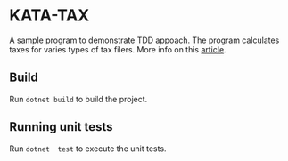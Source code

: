# KATA-TAX

A sample program to demonstrate TDD appoach. The program calculates taxes for varies types of tax filers. More info on this [article](https://en.wikipedia.org/wiki/Rate_schedule_%28federal_income_tax%29).

## Build

Run `dotnet build` to build the project. 

## Running unit tests

Run `dotnet  test` to execute the unit tests.